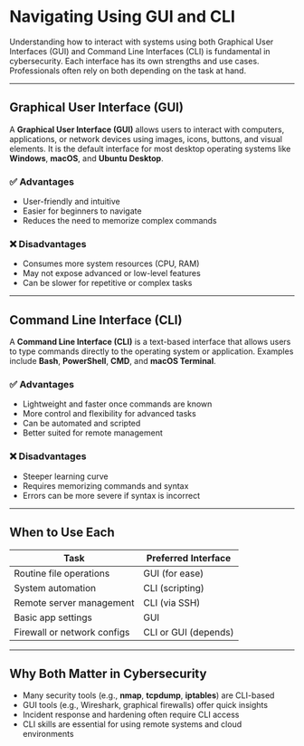 # Navigating Using GUI and CLI

Understanding how to interact with systems using both Graphical User Interfaces (GUI) and Command Line Interfaces (CLI) is fundamental in cybersecurity. Each interface has its own strengths and use cases. Professionals often rely on both depending on the task at hand.

---

## Graphical User Interface (GUI)

A **Graphical User Interface (GUI)** allows users to interact with computers, applications, or network devices using images, icons, buttons, and visual elements. It is the default interface for most desktop operating systems like **Windows**, **macOS**, and **Ubuntu Desktop**.

### ✅ Advantages
- User-friendly and intuitive
- Easier for beginners to navigate
- Reduces the need to memorize complex commands

### ❌ Disadvantages
- Consumes more system resources (CPU, RAM)
- May not expose advanced or low-level features
- Can be slower for repetitive or complex tasks

---

## Command Line Interface (CLI)

A **Command Line Interface (CLI)** is a text-based interface that allows users to type commands directly to the operating system or application. Examples include **Bash**, **PowerShell**, **CMD**, and **macOS Terminal**.

### ✅ Advantages
- Lightweight and faster once commands are known
- More control and flexibility for advanced tasks
- Can be automated and scripted
- Better suited for remote management

### ❌ Disadvantages
- Steeper learning curve
- Requires memorizing commands and syntax
- Errors can be more severe if syntax is incorrect

---

## When to Use Each

| Task                          | Preferred Interface |
|------------------------------|---------------------|
| Routine file operations      | GUI (for ease)      |
| System automation            | CLI (scripting)     |
| Remote server management     | CLI (via SSH)       |
| Basic app settings           | GUI                 |
| Firewall or network configs  | CLI or GUI (depends)|

---

## Why Both Matter in Cybersecurity

- Many security tools (e.g., **nmap**, **tcpdump**, **iptables**) are CLI-based
- GUI tools (e.g., Wireshark, graphical firewalls) offer quick insights
- Incident response and hardening often require CLI access
- CLI skills are essential for using remote systems and cloud environments
